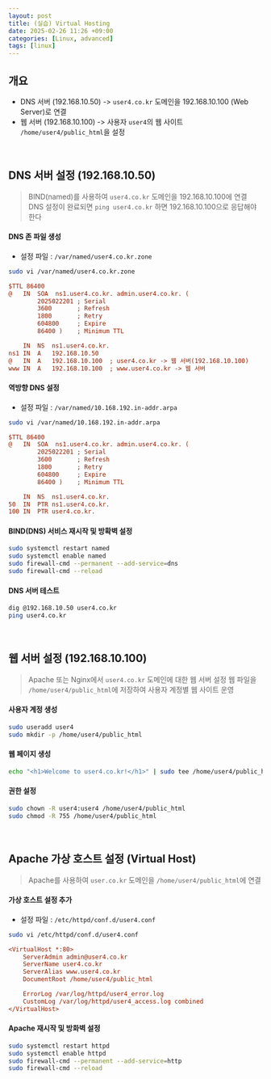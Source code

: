 ```yaml
---
layout: post
title: (실습) Virtual Hosting
date: 2025-02-26 11:26 +09:00
categories: [Linux, advanced]
tags: [linux]     
---
```


## 개요
- DNS 서버 (192.168.10.50) -> `user4.co.kr` 도메인을 192.168.10.100 (Web Server)로 연결
- 웹 서버 (192.168.10.100) -> 사용자 `user4`의 웹 사이트 `/home/user4/public_html`을 설정

<br>

## DNS 서버 설정 (192.168.10.50)
> BIND(named)를 사용하여 `user4.co.kr` 도메인을 192.168.10.100에 연결
> DNS 설정이 완료되면 `ping user4.co.kr` 하면 192.168.10.100으로 응답해야 한다

#### DNS 존 파일 생성
- 설정 파일 : `/var/named/user4.co.kr.zone`

```bash
sudo vi /var/named/user4.co.kr.zone
```

```ini
$TTL 86400
@   IN  SOA  ns1.user4.co.kr. admin.user4.co.kr. (
        2025022201 ; Serial
        3600       ; Refresh
        1800       ; Retry
        604800     ; Expire
        86400 )    ; Minimum TTL

    IN  NS  ns1.user4.co.kr.
ns1 IN  A   192.168.10.50
@   IN  A   192.168.10.100  ; user4.co.kr -> 웹 서버(192.168.10.100)
www IN  A   192.168.10.100  ; www.user4.co.kr -> 웹 서버
```

#### 역방향 DNS 설정 
- 설정 파일 : `/var/named/10.168.192.in-addr.arpa`

```bash
sudo vi /var/named/10.168.192.in-addr.arpa
```

```ini
$TTL 86400
@   IN  SOA  ns1.user4.co.kr. admin.user4.co.kr. (
        2025022201 ; Serial
        3600       ; Refresh
        1800       ; Retry
        604800     ; Expire
        86400 )    ; Minimum TTL

    IN  NS  ns1.user4.co.kr.
50  IN  PTR ns1.user4.co.kr.
100 IN  PTR user4.co.kr.
```

#### BIND(DNS) 서비스 재시작 및 방확벽 설정

```bash
sudo systemctl restart named
sudo systemctl enable named
sudo firewall-cmd --permanent --add-service=dns
sudo firewall-cmd --reload
```

#### DNS 서버 테스트

```bash
dig @192.168.10.50 user4.co.kr
ping user4.co.kr
```

<br>

## 웹 서버 설정 (192.168.10.100)
> Apache 또는 Nginx에서 `user4.co.kr` 도메인에 대한 웹 서버 설정
> 웹 파일을 `/home/user4/public_html`에 저장하여 사용자 계정별 웹 사이트 운영

#### 사용자 계정 생성

```bash
sudo useradd user4
sudo mkdir -p /home/user4/public_html
```

#### 웹 페이지 생성

```bash
echo "<h1>Welcome to user4.co.kr!</h1>" | sudo tee /home/user4/public_html/index.html
```

#### 권한 설정

```bash
sudo chown -R user4:user4 /home/user4/public_html
sudo chmod -R 755 /home/user4/public_html
```

<br>

## Apache 가상 호스트 설정 (Virtual Host)
> Apache를 사용하여 `user.co.kr` 도메인을 `/home/user4/public_html`에 연결

#### 가상 호스트 설정 추가
- 설정 파일 : `/etc/httpd/conf.d/user4.conf`

```bash
sudo vi /etc/httpd/conf.d/user4.conf
```

```ini
<VirtualHost *:80>
    ServerAdmin admin@user4.co.kr
    ServerName user4.co.kr
    ServerAlias www.user4.co.kr
    DocumentRoot /home/user4/public_html

    ErrorLog /var/log/httpd/user4_error.log
    CustomLog /var/log/httpd/user4_access.log combined
</VirtualHost>
```

#### Apache 재시작 및 방화벽 설정

```bash
sudo systemctl restart httpd
sudo systemctl enable httpd
sudo firewall-cmd --permanent --add-service=http
sudo firewall-cmd --reload
```

